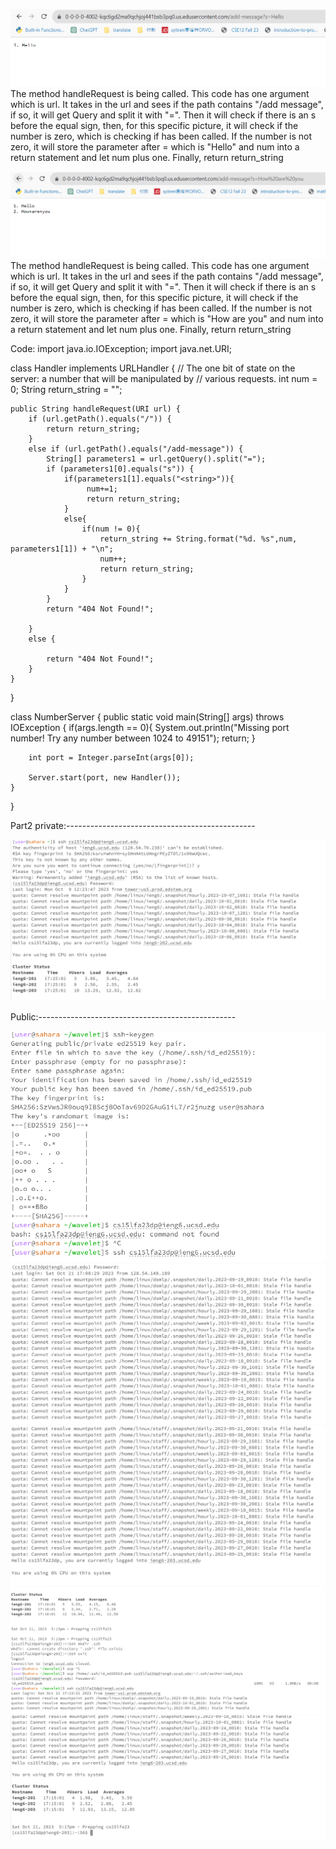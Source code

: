 ![Image_1st](lab2_Hello.png)
The method handleRequest is being called. This code has one argument which is url. It takes in the url and sees if the path contains 
"/add message", if so, it will get Query and split it with "=". Then it will check if there is an s before the equal sign, then, for
this specific picture, it will check if the number is zero, which is checking if <string> has been called. If the number is not zero,
it will store the parameter after = which is "Hello" and num into a return statement  and let num plus one. Finally, return return_string


![Image_2nd](lab2_2nd.png)
The method handleRequest is being called. This code has one argument which is url. It takes in the url and sees if the path contains 
"/add message", if so, it will get Query and split it with "=". Then it will check if there is an s before the equal sign, then, for
this specific picture, it will check if the number is zero, which is checking if <string> has been called. If the number is not zero,
it will store the parameter after = which is "How are you" and num into a return statement  and let num plus one. Finally, return return_string





Code:
import java.io.IOException;
import java.net.URI;

class Handler implements URLHandler {
    // The one bit of state on the server: a number that will be manipulated by
    // various requests.
    int num = 0;
    String return_string = "";

    public String handleRequest(URI url) {
        if (url.getPath().equals("/")) {
            return return_string;
        } 
        else if (url.getPath().equals("/add-message")) {
            String[] parameters1 = url.getQuery().split("=");
            if (parameters1[0].equals("s")) {
                if(parameters1[1].equals("<string>")){
                     num+=1;
                     return return_string;
                }
                else{
                    if(num != 0){   
                        return_string += String.format("%d. %s",num, parameters1[1]) + "\n";
                        num++;
                        return return_string;
                    }
                }  
            }
            return "404 Not Found!";
            
        } 
        else {
            
            return "404 Not Found!";
        }
    }
}

class NumberServer {
    public static void main(String[] args) throws IOException {
        if(args.length == 0){
            System.out.println("Missing port number! Try any number between 1024 to 49151");
            return;
        }

        int port = Integer.parseInt(args[0]);

        Server.start(port, new Handler());
    }
}



Part2
private:-----------------------------------------------

![part2_p](part2_private.png)

Public:-------------------------------------------------


![part2_2](lab2_part2_2.png)
![part2_3](lab2_part2_3.png)
![part2_4](lab2_part2_4.png)
![part2_5](lab2_part2_5.png)
![part2_6](lab2_part2_6.png)
